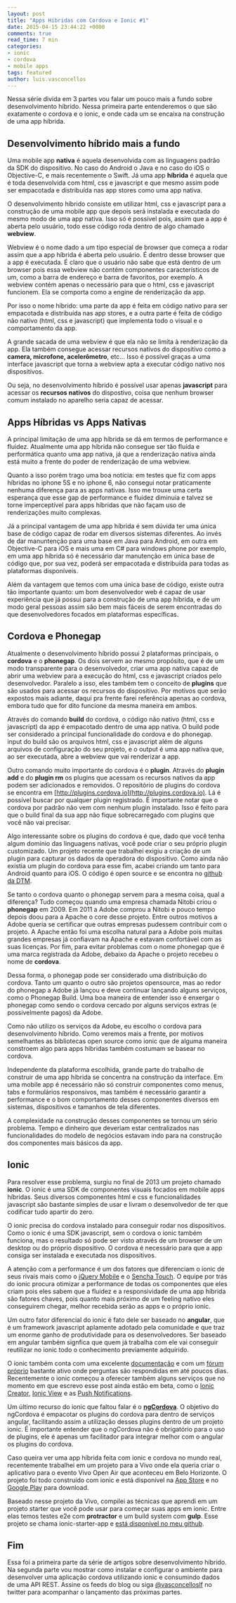 ```yaml
---
layout: post
title: "Apps Híbridas com Cordova e Ionic #1"
date: 2015-04-15 23:44:22 +0000
comments: true
read_time: 7 min
categories:
- ionic
- cordova
- mobile apps
tags: featured
author: luis.vasconcellos
---
```


Nessa série divida em 3 partes vou falar um pouco mais a fundo sobre desenvolvimento híbrido. Nessa primeira parte entenderemos o que são exatamente o cordova e o ionic, e onde cada um se encaixa na construção de uma app híbrida.

<!-- more -->

## Desenvolvimento híbrido mais a fundo ##

Uma mobile app **nativa** é aquela desenvolvida com as linguagens padrão da SDK do dispositivo. No caso do Android o Java e no caso do iOS o Objective-C, e mais recentemente o Swift. Já uma app **híbrida** é aquela que é toda desenvolvida com html, css e javascript e que mesmo assim pode ser empacotada e distribuída nas app stores como uma app nativa.

O desenvolvimento híbrido consiste em utilizar html, css e javascript para a construção de uma mobile app que depois será instalada e executada do mesmo modo de uma app nativa. Isso só é possível pois, assim que a app é aberta pelo usuário, todo esse código roda dentro de algo chamado **webview**.

Webview é o nome dado a um tipo especial de browser que começa a rodar assim que a app híbrida é aberta pelo usuário. É dentro desse browser que a app é executada. É claro que o usuário não sabe que está dentro de um browser pois essa webview não contém componentes característicos de um, como a barra de endereço e barra de favoritos, por exemplo. A webview contém apenas o necessário para que o html, css e javascript funcionem. Ela se comporta como a engine de renderização da app.

Por isso o nome híbrido: uma parte da app é feita em código nativo para ser empacotada e distribuída nas app stores, e a outra parte é feita de código não nativo (html, css e javascript) que implementa todo o visual e o comportamento da app.

A grande sacada de uma webview é que ela não se limita à renderização da app. Ela também consegue acessar recursos nativos do dispositivo como a **camera, microfone, acelerômetro**, etc... Isso é possível graças a uma interface javascript que torna a webview apta a executar código nativo nos dispositivos.

 Ou seja, no desenvolvimento híbrido é possível usar apenas **javascript** para acessar os **recursos nativos** do dispostivo, coisa que nenhum browser comum instalado no aparelho seria capaz de acessar.

## Apps Híbridas vs Apps Nativas ##

A principal limitação de uma app híbrida se dá em termos de performance e fluidez. Atualmente uma app híbrida não consegue ser tão fluída e performática quanto uma app nativa, já que a renderização nativa ainda está muito a frente do poder de renderização de uma webview.

Quanto a isso porém trago uma boa notícia: em testes que fiz com apps híbridas no iphone 5S e no iphone 6, não consegui notar praticamente nenhuma diferença para as apps nativas. Isso me trouxe uma certa esperança que esse gap de performance e fluidez diminuia e talvez se torne imperceptível para apps híbridas que não façam uso de renderizações muito complexas.

Já a principal vantagem de uma app híbrida é sem dúvida ter uma única base de código capaz de rodar em diversos sistemas diferentes. Ao invés de dar manuntenção para uma base em Java para Android, em outra em Objective-C para iOS e mais uma em C# para windows phone por exemplo, em uma app híbrida só é necessário dar manutenção em única base de código que, por sua vez, poderá ser empacotada e distribuída para todas as plataformas disponíveis.

Além da vantagem que temos com uma única base de código, existe outra tão importante quanto: um bom desenvolvedor web é capaz de usar experiência que já possui para a construção de uma app híbrida, e de um modo geral pessoas assim são bem mais fáceis de serem encontradas do que desenvolvedores focados em plataformas específicas.

## Cordova e Phonegap ##

Atualmente o desenvolvimento híbrido possui 2 plataformas principais, o **cordova** e o **phonegap**. Os dois servem ao mesmo propósito, que é de um modo transparente para o desenvolvedor, criar uma app nativa capaz de abrir uma webview para a execução do html, css e javascript criados pelo desenvolvedor. Paralelo a isso, eles também tem o conceito de **plugins** que são usados para acessar os recursos do dispositivo. Por motivos que serão expostos mais adiante, daqui pra frente farei referência apenas ao cordova, embora tudo que for dito funcione da mesma maneira em ambos.

Através do comando **build** do cordova, o código não nativo (html, css e javascript) da app é empacotado dentro de uma app nativa. O build pode ser considerado a principal funcionalidade do cordova e do phonegap. input do build são os arquivos html, css e javascript além de alguns arquivos de configuração do seu projeto, e o output é uma app nativa que, ao ser executada, abre a webview que vai renderizar a app.

Outro comando muito importante do cordova é o **plugin**. Através do **plugin add** e do **plugin rm** os plugins que acessam os recursos nativos da app podem ser adicionados e removidos. O repositório de plugins do cordova se encontra em [http://plugins.cordova.io](http://plugins.cordova.io). Lá é possível buscar por qualquer plugin registrado. É importante notar que o cordova por padrão não vem com nenhum plugin instalado. Isso é feito para que o build final da sua app não fique sobrecarregado com plugins que você não vai precisar.

Algo interessante sobre os plugins do cordova é que, dado que você tenha algum domínio das linguagens nativas, você pode criar o seu próprio plugin customizado. Um projeto recente que trabalhei exigiu a criação de um plugin para capturar os dados da operadora do dispositivo. Como ainda não existia um plugin do cordova para esse fim, acabei criando um tanto para Android quanto para iOS. O código é open source e se encontra no [github da DTM](http://github.com/dtmtec/cordova-plugin-carrier).

Se tanto o cordova quanto o phonegap servem para a mesma coisa, qual a diferença? Tudo começou quando uma empresa chamada Nitobi criou o **phonegap** em 2009. Em 2011 a Adobe comprou a Nitobi e pouco tempo depois doou para a Apache o core desse projeto. Entre outros motivos a Adobe queria se certificar que outras empresas pudessem contribuir com o projeto. A Apache então foi uma escolha natural para a Adobe pois muitas grandes empresas já confiavam na Apache e estavam confortável com as suas licenças. Por fim, para evitar problemas com o nome phonegap que é uma marca registrada da Adobe, debaixo da Apache o projeto recebeu o nome de **cordova**.

Dessa forma, o phonegap pode ser considerado uma distribuição do cordova. Tanto um quanto o outro são projetos opensource, mas ao redor do phonegap a Adobe já lançou e deve continuar lançando alguns serviços, como o Phonegap Build. Uma boa maneira de entender isso é enxergar o phonegap como sendo o cordova cercado por alguns serviços extras (e possivelmente pagos) da Adobe.

Como não utilizo os serviços da Adobe, eu escolho o cordova para desenvolvimento híbrido. Como veremos mais a frente, por motivos semelhantes as bibliotecas open source como ionic que de alguma maneira constroem algo para apps híbridas também costumam se basear no cordova.

Independente da plataforma escolhida, grande parte do trabalho de construir de uma app híbrida se concentra na construção da interface. Em uma mobile app é necessário não só construir componentes como menus, tabs e formulários responsivos, mas também é necessário garantir a performance e o bom comportamento desses componentes diversos em sistemas, dispositivos e tamanhos de tela diferentes.

A complexidade na construção desses componentes se tornou um sério problema. Tempo e dinheiro que deveriam estar centralizados nas funcionalidades do modelo de negócios estavam indo para na construção dos componentes mais básicos da app.

## Ionic ##

Para resolver esse problema, surgiu no final de 2013 um projeto chamado **ionic**. O ionic é uma SDK de componentes visuais focados em mobile apps híbridas. Seus diversos componentes html e css e funcionalidades javascript são bastante simples de usar e livram o desenvolvedor de ter que codificar tudo apartir do zero.

O ionic precisa do cordova instalado para conseguir rodar nos dispositivos. Como o ionic é uma SDK javascript, sem o cordova o ionic também funciona, mas o resultado só pode ser visto através de um browser de um desktop ou do próprio dispositivo. O cordova é necessário para que a app consiga ser instalada e executada nos dispositivos.

A atenção com a performance é um dos fatores que diferenciam o ionic de seus rivais mais como o [jQuery Mobile](https://jquerymobile.com/) e o [Sencha Touch](https://www.sencha.com/products/touch/). O equipe por trás do ionic procura otimizar a performance de todas os componentes que eles criam pois eles sabem que a fluidez e a responsividade de uma app híbrida são fatores chaves, pois quanto mais próximo de um feeling nativo eles conseguirem chegar, melhor recebida serão as apps e o próprio ionic.

Um outro fator diferencial do ionic é fato dele ser baseado no **angular**, que é um framework javascript aplamente adotado pela comunidade e que traz um enorme ganho de produtividade para os desenvolvedores. Ser baseado em angular também signfica que quem já trabalha com ele vai conseguir reutilizar no ionic todo o conhecimento previamente adquirido.

O ionic também conta com uma excelente [documentação](http://www.ionicframework.com/docs) e com um [fórum próprio](http://www.ionicframework.com/docs) bastante ativo onde perguntas são respondidas em até poucos dias. Recentemente o ionic começou a oferecer também alguns serviços que no momento em que escrevo esse post ainda estão em beta, como o [Ionic Creator](http://creator.ionic.io/), [Ionic View](http://view.ionic.io/) e as [Push Notifications](https://apps.ionic.io/landing/push).

Um último recurso do ionic que faltou falar é o **[ngCordova](http://www.ngcordova.com)**. O objetivo do ngCordova é empacotar os plugins do cordova para dentro de serviços angular, facilitando assim a utilização desses plugins dentro de um projeto ionic. É importante entender que o ngCordova não é obrigatório para o uso de plugins, ele é apenas um facilitador para integrar melhor com o angular os plugins do cordova.

Caso queira ver uma app híbrida feita com ionic e cordova no mundo real, recentemente trabalhei em um projeto para a Vivo onde ela queria criar o aplicativo para o evento Vivo Open Air que aconteceu em Belo Horizonte. O projeto foi todo construído com ionic e está disponível na [App Store](https://itunes.apple.com/us/app/vivo-open-air/id940039537?mt=8) e no [Google Play](https://play.google.com/store/apps/details?id=com.vivoopenair) para download.

Baseado nesse projeto da Vivo, compilei as técnicas que aprendi em um projeto starter que você pode usar para começar suas apps em ionic. Entre elas temos testes e2e com **protractor** e um build system com **gulp**. Esse projeto se chama ionic-starter-app e [está disponível no meu github](https://github.com/vasconcelloslf/ionic-starter-app).

## Fim ##

Essa foi a primeira parte da série de artigos sobre desenvolvimento híbrido. Na segunda parte vou mostrar como instalar e configurar o ambiente para desenvolver uma aplicação cordova utilizando ionic e consumindo dados de uma API REST. Assine os feeds do blog ou siga [@vasconcelloslf](http://twitter.com/vasconcelloslf) no twitter para acompanhar o lançamento das próximas partes.
